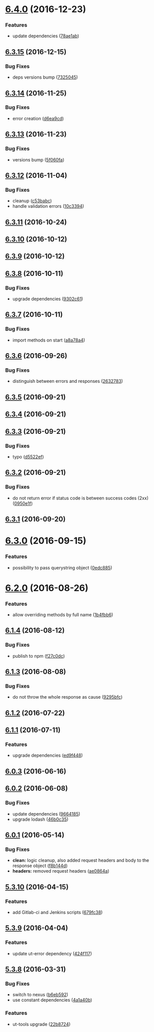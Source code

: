 <a name="6.4.0"></a>
# [6.4.0](https://github.com/softwaregroup-bg/ut-port-http/compare/v6.3.15...v6.4.0) (2016-12-23)


### Features

* update dependencies ([78ae1ab](https://github.com/softwaregroup-bg/ut-port-http/commit/78ae1ab))



<a name="6.3.15"></a>
## [6.3.15](https://github.com/softwaregroup-bg/ut-port-http/compare/v6.3.14...v6.3.15) (2016-12-15)


### Bug Fixes

* deps versions bump ([7325045](https://github.com/softwaregroup-bg/ut-port-http/commit/7325045))



<a name="6.3.14"></a>
## [6.3.14](https://github.com/softwaregroup-bg/ut-port-http/compare/v6.3.13...v6.3.14) (2016-11-25)


### Bug Fixes

* error creation ([d6ea9cd](https://github.com/softwaregroup-bg/ut-port-http/commit/d6ea9cd))



<a name="6.3.13"></a>
## [6.3.13](https://github.com/softwaregroup-bg/ut-port-http/compare/v6.3.12...v6.3.13) (2016-11-23)


### Bug Fixes

* versions bump ([5f060fa](https://github.com/softwaregroup-bg/ut-port-http/commit/5f060fa))



<a name="6.3.12"></a>
## [6.3.12](https://github.com/softwaregroup-bg/ut-port-http/compare/v6.3.11...v6.3.12) (2016-11-04)


### Bug Fixes

* cleanup ([c53babc](https://github.com/softwaregroup-bg/ut-port-http/commit/c53babc))
* handle validation errors ([10c3394](https://github.com/softwaregroup-bg/ut-port-http/commit/10c3394))



<a name="6.3.11"></a>
## [6.3.11](https://github.com/softwaregroup-bg/ut-port-http/compare/v6.3.10...v6.3.11) (2016-10-24)



<a name="6.3.10"></a>
## [6.3.10](https://github.com/softwaregroup-bg/ut-port-http/compare/v6.3.9...v6.3.10) (2016-10-12)



<a name="6.3.9"></a>
## [6.3.9](https://github.com/softwaregroup-bg/ut-port-http/compare/v6.3.8...v6.3.9) (2016-10-12)



<a name="6.3.8"></a>
## [6.3.8](https://github.com/softwaregroup-bg/ut-port-http/compare/v6.3.7...v6.3.8) (2016-10-11)


### Bug Fixes

* upgrade dependencies ([9302c61](https://github.com/softwaregroup-bg/ut-port-http/commit/9302c61))



<a name="6.3.7"></a>
## [6.3.7](https://github.com/softwaregroup-bg/ut-port-http/compare/v6.3.6...v6.3.7) (2016-10-11)


### Bug Fixes

* import methods on start ([a8a78a4](https://github.com/softwaregroup-bg/ut-port-http/commit/a8a78a4))



<a name="6.3.6"></a>
## [6.3.6](https://github.com/softwaregroup-bg/ut-port-http/compare/v6.3.5...v6.3.6) (2016-09-26)


### Bug Fixes

* distinguish between errors and responses ([2632783](https://github.com/softwaregroup-bg/ut-port-http/commit/2632783))



<a name="6.3.5"></a>
## [6.3.5](https://github.com/softwaregroup-bg/ut-port-http/compare/v6.3.4...v6.3.5) (2016-09-21)



<a name="6.3.4"></a>
## [6.3.4](https://github.com/softwaregroup-bg/ut-port-http/compare/v6.3.3...v6.3.4) (2016-09-21)



<a name="6.3.3"></a>
## [6.3.3](https://github.com/softwaregroup-bg/ut-port-http/compare/v6.3.2...v6.3.3) (2016-09-21)


### Bug Fixes

* typo ([d5522ef](https://github.com/softwaregroup-bg/ut-port-http/commit/d5522ef))



<a name="6.3.2"></a>
## [6.3.2](https://github.com/softwaregroup-bg/ut-port-http/compare/v6.3.1...v6.3.2) (2016-09-21)


### Bug Fixes

* do not return error if status code is between success codes (2xx) ([0950e1f](https://github.com/softwaregroup-bg/ut-port-http/commit/0950e1f))



<a name="6.3.1"></a>
## [6.3.1](https://github.com/softwaregroup-bg/ut-port-http/compare/v6.3.0...v6.3.1) (2016-09-20)



<a name="6.3.0"></a>
# [6.3.0](https://github.com/softwaregroup-bg/ut-port-http/compare/v6.2.0...v6.3.0) (2016-09-15)


### Features

* possibility to pass querystring object ([0edc885](https://github.com/softwaregroup-bg/ut-port-http/commit/0edc885))



<a name="6.2.0"></a>
# [6.2.0](https://github.com/softwaregroup-bg/ut-port-http/compare/v6.1.4...v6.2.0) (2016-08-26)


### Features

* allow overriding methods by full name ([1b4fbb6](https://github.com/softwaregroup-bg/ut-port-http/commit/1b4fbb6))



<a name="6.1.4"></a>
## [6.1.4](https://github.com/softwaregroup-bg/ut-port-http/compare/v6.1.3...v6.1.4) (2016-08-12)


### Bug Fixes

* publish to npm ([f27c0dc](https://github.com/softwaregroup-bg/ut-port-http/commit/f27c0dc))



<a name="6.1.3"></a>
## [6.1.3](https://git.softwaregroup-bg.com/ut5/ut-port-http/compare/v6.1.2...v6.1.3) (2016-08-08)


### Bug Fixes

* do not throw the whole response as cause ([9295bfc](https://git.softwaregroup-bg.com/ut5/ut-port-http/commit/9295bfc))



<a name="6.1.2"></a>
## [6.1.2](https://git.softwaregroup-bg.com/ut5/ut-port-http/compare/v6.1.1...v6.1.2) (2016-07-22)



<a name="6.1.1"></a>
## [6.1.1](https://git.softwaregroup-bg.com/ut5/ut-port-http/compare/v6.0.3...v6.1.1) (2016-07-11)


### Features

* upgrade dependencies ([ed9f448](https://git.softwaregroup-bg.com/ut5/ut-port-http/commit/ed9f448))



<a name="6.0.3"></a>
## [6.0.3](https://git.softwaregroup-bg.com/ut5/ut-port-http/compare/v6.0.2...v6.0.3) (2016-06-16)



<a name="6.0.2"></a>
## [6.0.2](https://git.softwaregroup-bg.com/ut5/ut-port-http/compare/v6.0.1...v6.0.2) (2016-06-08)


### Bug Fixes

* update dependencies ([9664185](https://git.softwaregroup-bg.com/ut5/ut-port-http/commit/9664185))
* upgrade lodash ([46b0c35](https://git.softwaregroup-bg.com/ut5/ut-port-http/commit/46b0c35))



<a name="6.0.1"></a>
## [6.0.1](https://git.softwaregroup-bg.com/ut5/ut-port-http/compare/v5.3.10...v6.0.1) (2016-05-14)


### Bug Fixes

* **clean:** logic cleanup, also added request headers and body to the response object ([f8b144d](https://git.softwaregroup-bg.com/ut5/ut-port-http/commit/f8b144d))
* **headers:** removed request headers ([ae0864a](https://git.softwaregroup-bg.com/ut5/ut-port-http/commit/ae0864a))



<a name="5.3.10"></a>
## [5.3.10](https://git.softwaregroup-bg.com/ut5/ut-port-http/compare/v5.3.9...v5.3.10) (2016-04-15)


### Features

* add Gitlab-ci and Jenkins scripts ([679fc38](https://git.softwaregroup-bg.com/ut5/ut-port-http/commit/679fc38))



<a name="5.3.9"></a>
## [5.3.9](https://git.softwaregroup-bg.com/ut5/ut-port-http/compare/v5.3.8...v5.3.9) (2016-04-04)


### Features

* update ut-error dependency ([424f117](https://git.softwaregroup-bg.com/ut5/ut-port-http/commit/424f117))



<a name="5.3.8"></a>
## [5.3.8](https://git.softwaregroup-bg.com/ut5/ut-port-http/compare/v5.3.6...v5.3.8) (2016-03-31)


### Bug Fixes

* switch to nexus ([b6eb592](https://git.softwaregroup-bg.com/ut5/ut-port-http/commit/b6eb592))
* use constant dependencies ([4a1a40b](https://git.softwaregroup-bg.com/ut5/ut-port-http/commit/4a1a40b))

### Features

* ut-tools upgrade ([22b8724](https://git.softwaregroup-bg.com/ut5/ut-port-http/commit/22b8724))



